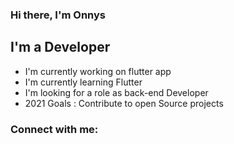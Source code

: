 ### Hi there, I'm Onnys

## I'm a Developer
- I'm currently working on flutter app
- I'm currently learning Flutter
- I'm looking for a role as back-end Developer
- 2021 Goals : Contribute to open Source projects

### Connect with me:
